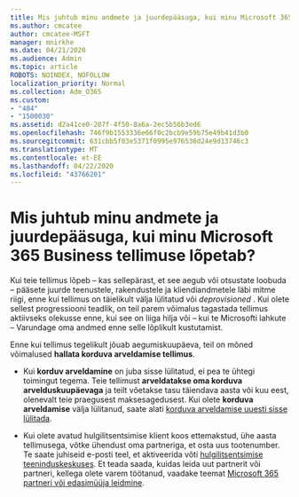 ```yaml
---
title: Mis juhtub minu andmete ja juurdepääsuga, kui minu Microsoft 365 Business tellimuse lõpetab?
ms.author: cmcatee
author: cmcatee-MSFT
manager: mnirkhe
ms.date: 04/21/2020
ms.audience: Admin
ms.topic: article
ROBOTS: NOINDEX, NOFOLLOW
localization_priority: Normal
ms.collection: Adm_O365
ms.custom:
- "484"
- "1500030"
ms.assetid: d2a41ce0-207f-4f50-8a6a-2ec5b56b3ed6
ms.openlocfilehash: 746f9b1553336e66f0c2bcb9e59b75e49b41d3b0
ms.sourcegitcommit: 631cbb5f03e5371f0995e976536d24e9d13746c3
ms.translationtype: MT
ms.contentlocale: et-EE
ms.lasthandoff: 04/22/2020
ms.locfileid: "43766201"
---
```

# <a name="what-happens-to-my-data-and-access-when-my-microsoft-365-for-business-subscription-ends"></a>Mis juhtub minu andmete ja juurdepääsuga, kui minu Microsoft 365 Business tellimuse lõpetab?

Kui teie tellimus lõpeb – kas sellepärast, et see aegub või otsustate loobuda – pääsete juurde teenustele, rakendustele ja kliendiandmetele läbi mitme riigi, enne kui tellimus on täielikult välja lülitatud või *deprovisioned* . Kui olete sellest progressiooni teadlik, on teil parem võimalus tagastada tellimus aktiivseks olekusse enne, kui see on liiga hilja või – kui te Microsofti lahkute – Varundage oma andmed enne selle lõplikult kustutamist.
  
Enne kui tellimus tegelikult jõuab aegumiskuupäeva, teil on mõned võimalused **hallata korduva arveldamise tellimus**.
  
- Kui **korduv arveldamine** on juba sisse lülitatud, ei pea te ühtegi toimingut tegema. Teie tellimust **arveldatakse oma korduva arvelduskuupäevaga** ja teilt võetakse tasu täiendava aasta või kuu eest, olenevalt teie praegusest maksesagedusest. Kui olete **korduva arveldamise** välja lülitanud, saate alati [korduva arveldamise uuesti sisse lülitada](https://docs.microsoft.com/office365/admin/subscriptions-and-billing/renew-your-subscription#turn-recurring-billing-off-or-on).

- Kui olete avatud hulgilitsentsimise klient koos ettemakstud, ühe aasta tellimusega, võtke ühendust oma partneriga, et osta uus tootenumber. Te saate juhiseid e-posti teel, et aktiveerida võti [hulgilitsentsimise teeninduskeskuses](https://go.microsoft.com/fwlink/p/?LinkID=282016). Et teada saada, kuidas leida uut partnerit või partneri, kellega olete varem töötanud, vaadake teemat [Microsoft 365 partneri või edasimüüja leidmine](https://docs.microsoft.com/office365/admin/manage/find-your-partner-or-reseller).